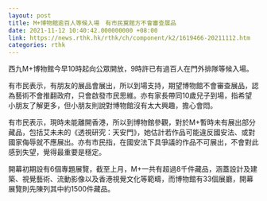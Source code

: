 ```yaml
---
layout: post
title: M+博物館逾百人等候入場　有市民冀館方不會審查展品
date: 2021-11-12 10:40:42.000000000 +08:00
link: https://news.rthk.hk/rthk/ch/component/k2/1619466-20211112.htm
categories: rthk
---
```


西九M+博物館今早10時起向公眾開放，9時許已有過百人在門外排隊等候入場。

有市民表示，有朋友的展品會展出，所以到場支持，期望博物館不會審查展品，認為藝術不會推翻政府，只會啟發市民思維。亦有家長帶同10歲兒子到場，指希望小朋友了解更多，但小朋友則說對博物館沒有太大興趣，擔心會悶。

有市民表示，現時未能離開香港，所以到博物館參觀，對於M+暫時未有展出部分藏品，包括艾未未的《透視研究：天安門》，她估計若作品可能違反國安法、或對國家侮辱就不應展出。亦有市民指，在國安法下具爭議的作品不可展出，不會對此感到失望，覺得最重要是穩定。

開幕初期設有6個專題展覽，截至上月，M+一共有超過8千件藏品，涵蓋設計及建築、視覺藝術、流動影像以及香港視覺文化等範疇，而博物館有33個展廳，開幕展覽則先陳列其中約1500件藏品。
